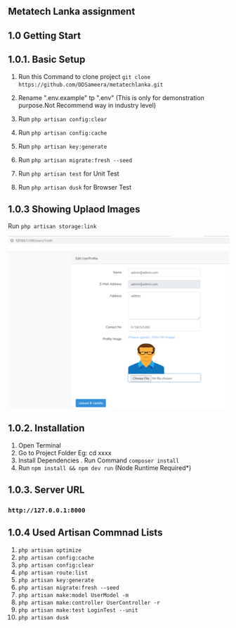 ## Metatech Lanka assignment

## 1.0 Getting Start

## 1.0.1. Basic Setup
1. Run this Command to clone project
   `git clone https://github.com/DDSameera/metatechlanka.git`

2. Rename ".env.example" tp ".env" 
(This is only for demonstration purpose.Not Recommend way in industry level)

3. Run `php artisan config:clear`

4. Run `php artisan config:cache`

5. Run `php artisan key:generate`

6. Run `php artisan migrate:fresh --seed`

7. Run `php artisan test` for Unit Test

8. Run `php artisan dusk` for Browser Test

## 1.0.3 Showing Uplaod Images

Run `php artisan storage:link`

![alt](https://github.com/DDSameera/metatechlanka/blob/master/doc/screen-1.png?raw=true)

## 1.0.2. Installation 
1. Open Terminal
2. Go to Project Folder Eg: cd xxxx
3. Install Dependencies . Run Command `composer install`
4. Run `npm install && npm dev run`  (Node Runtime Required*)

## 1.0.3. Server URL
### ``http://127.0.0.1:8000``

## 1.0.4 Used Artisan Commnad Lists
1. `php artisan optimize`
2. `php artisan config:cache`
3. `php artisan config:clear`
4. `php artisan route:list`
5. `php artisan key:generate`
6. `php artisan migrate:fresh --seed`
7. `php artisan make:model UserModel -m`
8. `php artisan make:controller UserController -r`
9. `php artisan make:test LoginTest --unit`
10. `php artisan dusk`

